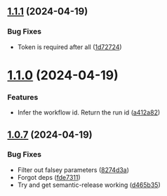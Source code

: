 ## [1.1.1](https://github.com/laurence79/last-successful-commit/compare/v1.1.0...v1.1.1) (2024-04-19)


### Bug Fixes

* Token is required after all ([1d72724](https://github.com/laurence79/last-successful-commit/commit/1d727242f67dc57cfd3528de79f56b5223c6495f))

# [1.1.0](https://github.com/laurence79/last-successful-commit/compare/v1.0.7...v1.1.0) (2024-04-19)


### Features

* Infer the workflow id. Return the run id ([a412a82](https://github.com/laurence79/last-successful-commit/commit/a412a82740130f537d2cc92518d853e4c2a9d40e))

## [1.0.7](https://github.com/laurence79/last-successful-commit/compare/v1.0.6...v1.0.7) (2024-04-19)


### Bug Fixes

* Filter out falsey parameters ([8274d3a](https://github.com/laurence79/last-successful-commit/commit/8274d3afbf1672e1b20e1bfe49f16925b37e8f02))
* Forgot deps ([fde7311](https://github.com/laurence79/last-successful-commit/commit/fde73116cdfbfb74b7cf8cd43ef43f57cb350b47))
* Try and get semantic-release working ([d465b35](https://github.com/laurence79/last-successful-commit/commit/d465b357d920840732ee4a41c91d3272a1d815a0))
